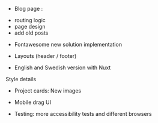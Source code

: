 * Blog page : 
 - routing logic
 - page design
 - add old posts 
* Fontawesome new solution implementation
* Layouts (header / footer)

* English and Swedish version with Nuxt

Style details
* Project cards:  New images
* Mobile drag UI

* Testing: more accessibility tests and different browsers
